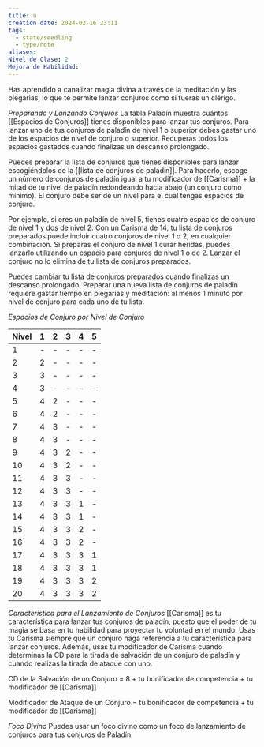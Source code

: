 ```yaml
---
title: u
creation date: 2024-02-16 23:11
tags:
  - state/seedling
  - type/note
aliases: 
Nivel de Clase: 2
Mejora de Habilidad:
---
```

Has aprendido a canalizar magia divina a través de la meditación y las plegarias, lo que te permite
lanzar conjuros como si fueras un clérigo.

*Preparando y Lanzando Conjuros*
La tabla Paladín muestra cuántos [[Espacios de Conjuros]] tienes disponibles para lanzar tus conjuros.
Para lanzar uno de tus conjuros de paladín de nivel 1 o superior debes gastar uno de los espacios de nivel de conjuro o superior. 
Recuperas todos los espacios gastados cuando finalizas un descanso prolongado.

Puedes preparar la lista de conjuros que tienes disponibles para lanzar escogiéndolos de la [[lista de conjuros de paladín]]. Para hacerlo, escoge un número de conjuros de paladín igual a tu modificador de [[Carisma]] + la mitad de tu nivel de paladín redondeando hacia abajo (un conjuro como mínimo). El conjuro debe ser de un nivel para el cual tengas espacios de conjuro. 

Por ejemplo, si eres un paladín de nivel 5, tienes cuatro espacios de conjuro de nivel 1 y dos de nivel 2. Con un Carisma de 14, tu lista de conjuros preparados puede incluir cuatro conjuros de nivel 1 o 2, en cualquier combinación. Si preparas el conjuro de nivel 1 curar heridas, puedes lanzarlo utilizando un espacio para conjuros de nivel 1 o de 2. Lanzar el conjuro no lo elimina de tu lista de conjuros preparados.

Puedes cambiar tu lista de conjuros preparados cuando finalizas un descanso prolongado. Preparar una nueva lista de conjuros de paladín requiere gastar tiempo en plegarias y meditación: al menos 1 minuto por nivel de conjuro para cada uno de tu lista.


*Espacios de Conjuro por Nivel de Conjuro*

| Nivel | 1 | 2 | 3 | 4 | 5 |
| ---- | ---- | ---- | ---- | ---- | ---- |
| 1 | - | - | - | - | - |
| 2 | 2 | - | - | - | - |
| 3 | 3 | - | - | - | - |
| 4 | 3 | - | - | - | - |
| 5 | 4 | 2 | - | - | - |
| 6 | 4 | 2 | - | - | - |
| 7 | 4 | 3 | - | - | - |
| 8 | 4 | 3 | - | - | - |
| 9 | 4 | 3 | 2 | - | - |
| 10 | 4 | 3 | 2 | - | - |
| 11 | 4 | 3 | 3 | - | - |
| 12 | 4 | 3 | 3 | - | - |
| 13 | 4 | 3 | 3 | 1 | - |
| 14 | 4 | 3 | 3 | 1 | - |
| 15 | 4 | 3 | 3 | 2 | - |
| 16 | 4 | 3 | 3 | 2 | - |
| 17 | 4 | 3 | 3 | 3 | 1 |
| 18 | 4 | 3 | 3 | 3 | 1 |
| 19 | 4 | 3 | 3 | 3 | 2 |
| 20 | 4 | 3 | 3 | 3 | 2 |


*Característica para el Lanzamiento de Conjuros*
[[Carisma]] es tu característica para lanzar tus conjuros de paladín, puesto que el poder de tu magia se basa en tu habilidad para proyectar tu voluntad en el mundo. Usas tu Carisma siempre que un
conjuro haga referencia a tu característica para lanzar conjuros. Además, usas tu modificador de
Carisma cuando determinas la CD para la tirada de salvación de un conjuro de paladín y cuando
realizas la tirada de ataque con uno.

CD de la Salvación de un Conjuro = 8 + tu bonificador de competencia + tu modificador de [[Carisma]]

Modificador de Ataque de un Conjuro = tu bonificador de competencia + tu modificador de [[Carisma]]

*Foco Divino*
Puedes usar un foco divino como un foco de lanzamiento de conjuros para tus conjuros de Paladín.

